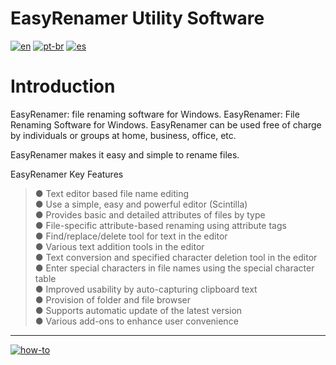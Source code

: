 # EasyRenamer Utility Software
[![en](https://img.shields.io/badge/lang-en-red.svg)](https://github.com/jonatasemidio/multilanguage-readme-pattern/blob/master/README.md)
[![pt-br](https://img.shields.io/badge/lang-pt--br-green.svg)](https://github.com/jonatasemidio/multilanguage-readme-pattern/blob/master/README.pt-br.md)
[![es](https://img.shields.io/badge/lang-es-yellow.svg)](https://github.com/jonatasemidio/multilanguage-readme-pattern/blob/master/README.es.md)

Introduction
============

EasyRenamer: file renaming software for Windows. EasyRenamer: File Renaming Software for Windows. EasyRenamer can be used free of charge by individuals or groups at home, business, office, etc.


EasyRenamer makes it easy and simple to rename files.

EasyRenamer Key Features

> ● Text editor based file name editing   
> ● Use a simple, easy and powerful editor (Scintilla)   
> ● Provides basic and detailed attributes of files by type   
> ● File-specific attribute-based renaming using attribute tags   
> ● Find/replace/delete tool for text in the editor   
> ● Various text addition tools in the editor   
> ● Text conversion and specified character deletion tool in the editor   
> ● Enter special characters in file names using the special character table   
> ● Improved usability by auto-capturing clipboard text   
> ● Provision of folder and file browser   
> ● Supports automatic update of the latest version   
> ● Various add-ons to enhance user convenience   

---
[![how-to](https://img.shields.io/badge/how--to-use-blue.svg)](https://github.com/jonatasemidio/multilanguage-readme-pattern/blob/master/STEPS.md)
